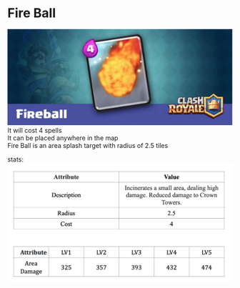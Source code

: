# Fire Ball

![FireBall Card](../cards/FireBall.png)<br>
It will cost 4 spells <br>
It can be placed anywhere in the map <br>
Fire Ball is an area splash target with radius of 2.5 tiles <br>

stats: <br>
![Barbarians Stats](../stats/Fire_Ball.png)
